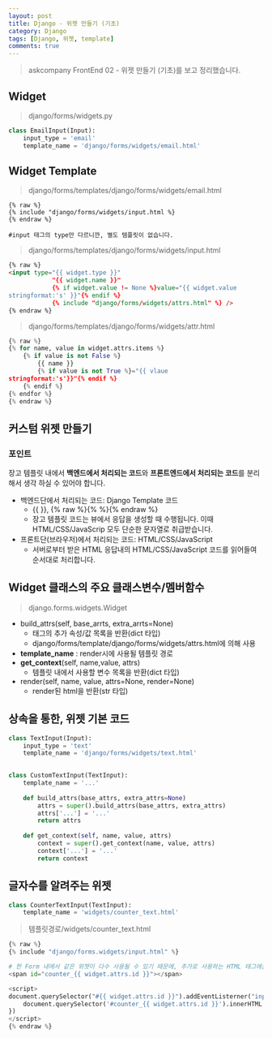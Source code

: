 ```yaml
---
layout: post
title: Django - 위젯 만들기 (기초)
category: Django
tags: [Django, 위젯, template]
comments: true
---
```

<!----------------- 탬플릿
## forEach
### 설명
[MDN]()
### 문법
```javascript

```
### 예시
```javascript

```
------------------->

>askcompany FrontEnd 02 - 위젯 만들기 (기초)를 보고 정리했습니다.

## Widget
> django/forms/widgets.py

```python
class EmailInput(Input):
    input_type = 'email'
    template_name = 'django/forms/widgets/email.html'
```

## Widget Template
> django/forms/templates/django/forms/widgets/email.html

```hrml
{% raw %}
{% include "django/forms/widgets/input.html %}
{% endraw %}

#input 태그의 type만 다르니깐, 별도 템플릿이 없습니다.
```

> django/forms/templates/django/forms/widgets/input.html

```html
{% raw %}
<input type="{{ widget.type }}"
            "{{ widget.name }}"
            {% if widget.value != None %}value="{{ widget.value
stringformat:'s' }}"{% endif %}
            {% include "django/forms/widgets/attrs.html" %} />
{% endraw %}
```

> django/forms/templates/django/forms/widgets/attr.html

```python
{% raw %}
{% for name, value in widget.attrs.items %}
    {% if value is not False %}
        {{ name }}
        {% if value is not True %}="{{ vlaue
stringformat:'s'}}"{% endif %}
    {% endif %}
{% endfor %}
{% endraw %}
```

## 커스텀 위젯 만들기
### 포인트

장고 템플릿 내에서 <strong>백엔드에서 처리되는 코드</strong>와 <strong>프론트엔드에서 처리되는 코드</strong>를 분리해서 생각 하실 수 있어야 합니다.

- 백엔드단에서 처리되는 코드: Django Template 코드
    - {{ }}, {% raw %}{% %}{% endraw %}
    - 장고 템플릿 코드는 뷰에서 응답을 생성할 때 수행됩니다. 이때 HTML/CSS/JavaScrip 모두 단순한 문자열로 취급받습니다.
- 프론트단(브라우저)에서 처리되는 코드: HTML/CSS/JavaScript
    - 서버로부터 받은 HTML 응답내의 HTML/CSS/JavaScript 코드를 읽어들여 순서대로 처리합니다.
    
## Widget 클래스의 주요 클래스변수/멤버함수
> django.forms.widgets.Widget

- build_attrs(self, base_arrts, extra_arrts=None)
    - 태그의 추가 속성/값 목록을 반환(dict 타입)
    - django/forms/template/django/forms/widgets/attrs.html에 의해 사용
- <strong>template_name</strong> : render시에 사용될 템플릿 경로
- <strong>get_context</strong>(self, name,value, attrs)
    - 템플릿 내에서 사용할 변수 목록을 반환(dict 타입)
- render(self, name, value, attrs=None, render=None)
    - render된 html을 반환(str 타입)
    
## 상속을 통한, 위젯 기본 코드

```python
class TextInput(Input):
    input_type = 'text'
    template_name = 'django/forms/widgets/text.html'
    

class CustomTextInput(TextInput):
    template_name = '...'
    
    def build_attrs(base_attrs, extra_attrs=None)
        attrs = super().build_attrs(base_attrs, extra_attrs)
        attrs['...'] = '...'
        return attrs
        
    def get_context(self, name, value, attrs)
        context = super().get_context(name, value, attrs)
        context['...'] = '...'
        return context
```

## 글자수를 알려주는 위젯

```python
class CounterTextInput(TextInput):
    template_name = 'widgets/counter_text.html'
```

> 템플릿경로/widgets/counter_text.html

```python
{% raw %}
{% include "django/forms.widgets/input.html" %}

# 한 Form 내에서 같은 위젯이 다수 사용될 수 있기 때문에, 추가로 사용하는 HTML 태그에는 개별id를 부여해야만 합니다.
<span id="counter_{{ widget.attrs.id }}"></span>

<script>
document.querySelector("#{{ widget.attrs.id }}").addEventListerner("input", function () {
    document.querySelector('#counter_{{ widget.attrs.id }}').innerHTML = this.value.length + '글자';
})
</script>
{% endraw %}
```


